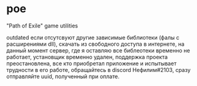 # poe
"Path of Exile" game utilities 

outdated
если отсутсвуют другие зависимые библиотеки (фалы с расширениями dll), 
скачать из свободного доступа в интернете, на данный момент сервер, где я оставляю все библеотеки временно не работает, 
установщик временно удален, поддержка проекта преостановлена, все кто приобретал приложение и испытывает трудности в его работе, обращайтесь в 
discord Нефилим#2103, сразу отправляйте uuid, полученный при оплате.
